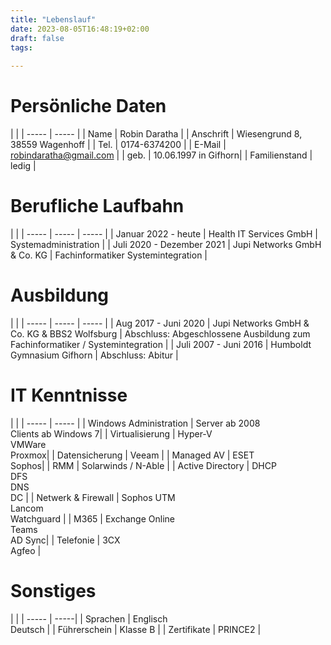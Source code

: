 ```yaml
---
title: "Lebenslauf"
date: 2023-08-05T16:48:19+02:00
draft: false  
tags: 
   
---
```

# Persönliche Daten
|  |
| -----   | ----- |
| Name   | Robin Daratha |
| Anschrift   | Wiesengrund 8, 38559 Wagenhoff |
| Tel.   | 0174-6374200 |
| E-Mail  | robindaratha@gmail.com |
| geb.    | 10.06.1997 in Gifhorn|
| Familienstand   | ledig |

# Berufliche Laufbahn
|  |
| ----- | ----- | ----- |
| Januar 2022 - heute | Health IT Services GmbH | Systemadministration |
| Juli 2020 - Dezember 2021 | Jupi Networks GmbH & Co. KG | Fachinformatiker Systemintegration |

# Ausbildung
|  |
| ----- | ----- | ----- |
| Aug 2017 - Juni 2020 | Jupi Networks GmbH & Co. KG & BBS2 Wolfsburg | Abschluss: Abgeschlossene Ausbildung zum Fachinformatiker / Systemintegration |
| Juli 2007 - Juni 2016 | Humboldt Gymnasium Gifhorn | Abschluss: Abitur |

# IT Kenntnisse
|  |
| ----- | ----- |
| Windows Administration | Server ab 2008 <br>Clients ab Windows 7|
| Virtualisierung | Hyper-V <br>VMWare<br>Proxmox|
| Datensicherung | Veeam |
| Managed AV | ESET <br> Sophos|
| RMM | Solarwinds / N-Able |
| Active Directory | DHCP<br>DFS<br>DNS<br>DC |
| Netwerk & Firewall | Sophos UTM <br>Lancom<br>Watchguard |
| M365 | Exchange Online <br>Teams<br>AD Sync|
| Telefonie | 3CX<br>Agfeo | 


# Sonstiges
|  |
| ----- | -----|
| Sprachen | Englisch <br />Deutsch |
| Führerschein | Klasse B |
| Zertifikate | PRINCE2 |

